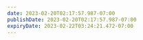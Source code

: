 ```yaml
---
date: 2023-02-20T02:17:57.987-07:00
publishDate: 2023-02-20T02:17:57.987-07:00
expiryDate: 2023-02-22T03:24:21.472-07:00
---
```

